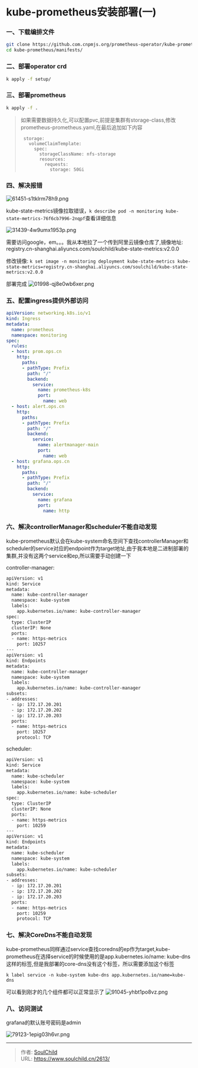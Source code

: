 # kube-prometheus安装部署(一)

<!--more-->
### 一、下载编排文件
```bash
git clone https://github.com.cnpmjs.org/prometheus-operator/kube-prometheus.git
cd kube-prometheus/manifests/
```

### 二、部署operator crd
```bash
k apply -f setup/
```

### 三、部署prometheus
```bash
k apply -f .
```
> 如果需要数据持久化,可以配置pvc,前提是集群有storage-class,修改prometheus-prometheus.yaml,在最后追加如下内容
> ```
>  storage:
>    volumeClaimTemplate:
>      spec:
>        storageClassName: nfs-storage
>        resources:
>          requests:
>            storage: 50Gi
> ```

### 四、解决报错

![61451-s1tklrm78h9.png](images/3821475588.png)

kube-state-metrics镜像拉取错误，`k describe pod -n monitoring kube-state-metrics-76f6cb7996-2nqpf`查看详细信息

![31439-4w9umx1953p.png](images/3821475588.png)

需要访问google，em。。。我从本地拉了一个传到阿里云镜像仓库了,镜像地址: registry.cn-shanghai.aliyuncs.com/soulchild/kube-state-metrics:v2.0.0

修改镜像: `k set image -n monitoring deployment kube-state-metrics kube-state-metrics=registry.cn-shanghai.aliyuncs.com/soulchild/kube-state-metrics:v2.0.0`

部署完成
![01998-qj8e0wb6xer.png](images/3821475588.png)


### 五、配置ingress提供外部访问
```yaml
apiVersion: networking.k8s.io/v1
kind: Ingress
metadata:
  name: prometheus
  namespace: monitoring
spec:
  rules:
  - host: prom.ops.cn
    http:
      paths:
      - pathType: Prefix
        path: "/"
        backend:
          service:
            name: prometheus-k8s
            port:
              name: web
  - host: alert.ops.cn
    http:
      paths:
      - pathType: Prefix
        path: "/"
        backend:
          service:
            name: alertmanager-main
            port:
              name: web
  - host: grafana.ops.cn
    http:
      paths:
      - pathType: Prefix
        path: "/"
        backend:
          service:
            name: grafana
            port:
              name: http
```

### 六、解决controllerManager和scheduler不能自动发现
kube-prometheus默认会在kube-system命名空间下查找controllerManager和scheduler的service对应的endpoint作为target地址,由于我本地是二进制部署的集群,并没有这两个service和ep,所以需要手动创建一下

controller-manager: 
```bash
apiVersion: v1
kind: Service
metadata:
  name: kube-controller-manager
  namespace: kube-system
  labels:
    app.kubernetes.io/name: kube-controller-manager
spec:
  type: ClusterIP
  clusterIP: None
  ports:
  - name: https-metrics
    port: 10257
---
apiVersion: v1
kind: Endpoints
metadata:
  name: kube-controller-manager
  namespace: kube-system
  labels:
    app.kubernetes.io/name: kube-controller-manager
subsets:
- addresses:
  - ip: 172.17.20.201
  - ip: 172.17.20.202
  - ip: 172.17.20.203
  ports:
  - name: https-metrics
    port: 10257
    protocol: TCP
```

scheduler:
```bash
apiVersion: v1
kind: Service
metadata:
  name: kube-scheduler
  namespace: kube-system
  labels:
    app.kubernetes.io/name: kube-scheduler
spec:
  type: ClusterIP
  clusterIP: None
  ports:
  - name: https-metrics
    port: 10259
---
apiVersion: v1
kind: Endpoints
metadata:
  name: kube-scheduler
  namespace: kube-system
  labels:
    app.kubernetes.io/name: kube-scheduler
subsets:
- addresses:
  - ip: 172.17.20.201
  - ip: 172.17.20.202
  - ip: 172.17.20.203
  ports:
  - name: https-metrics
    port: 10259
    protocol: TCP
```

### 七、解决CoreDns不能自动发现
kube-prometheus同样通过service查找coredns的ep作为target,kube-prometheus在选择service的时候使用的是app.kubernetes.io/name: kube-dns这样的标签,但是我部署的core-dns没有这个标签，所以需要添加这个标签

`k label service -n kube-system kube-dns app.kubernetes.io/name=kube-dns`


可以看到刚才的几个组件都可以正常显示了
![91045-yhbt1po8vz.png](images/3821475588.png)


### 八、访问测试
grafana的默认账号密码是admin

![79123-1epig03h6vr.png](images/3821475588.png)





---

> 作者: [SoulChild](https://www.soulchild.cn)  
> URL: https://www.soulchild.cn/2613/  

